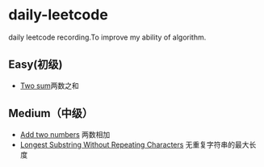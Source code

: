 # daily-leetcode

daily leetcode recording.To improve my ability of algorithm.

## Easy(初级)

* [Two sum](https://github.com/huangyuanzhen/daily-leetcode/issues/1)两数之和

## Medium（中级）

* [Add two numbers](https://github.com/huangyuanzhen/daily-leetcode/issues/2) 两数相加
* [Longest Substring Without Repeating Characters](https://github.com/huangyuanzhen/daily-leetcode/issues/3) 无重复字符串的最大长度
